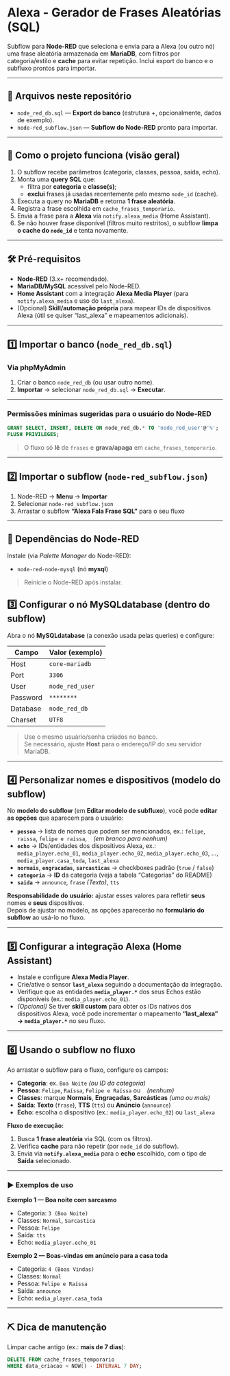 # Alexa - Gerador de Frases Aleatórias (SQL)

Subflow para **Node-RED** que seleciona e envia para a Alexa (ou outro nó) uma frase aleatória armazenada em **MariaDB**, com filtros por categoria/estilo e **cache** para evitar repetição. Inclui export do banco e o subfluxo prontos para importar.

---

## 📂 Arquivos neste repositório

- `node_red_db.sql` — **Export do banco** (estrutura +, opcionalmente, dados de exemplo).
- `node-red_subflow.json` — **Subflow do Node-RED** pronto para importar.

---

## 🧭 Como o projeto funciona (visão geral)

1. O subflow recebe parâmetros (categoria, classes, pessoa, saída, echo).
2. Monta uma **query SQL** que:
   - filtra por **categoria** e **classe(s)**;
   - **exclui** frases já usadas recentemente pelo mesmo `node_id` (cache).
3. Executa a query no **MariaDB** e retorna **1 frase aleatória**.
4. Registra a frase escolhida em `cache_frases_temporario`.
5. Envia a frase para a **Alexa** via `notify.alexa_media` (Home Assistant).
6. Se não houver frase disponível (filtros muito restritos), o subflow **limpa o cache do `node_id`** e tenta novamente.

---

## 🛠 Pré-requisitos

- **Node-RED** (3.x+ recomendado).
- **MariaDB/MySQL** acessível pelo Node-RED.
- **Home Assistant** com a integração **Alexa Media Player** (para `notify.alexa_media` e uso do `last_alexa`).
- (Opcional) **Skill/automação própria** para mapear IDs de dispositivos Alexa (útil se quiser “last_alexa” e mapeamentos adicionais).

---

## 1️⃣ Importar o banco (`node_red_db.sql`)

### Via **phpMyAdmin**
1. Criar o banco `node_red_db` (ou usar outro nome).
2. **Importar** → selecionar `node_red_db.sql` → **Executar**.

---

### Permissões mínimas sugeridas para o usuário do Node-RED
```sql
GRANT SELECT, INSERT, DELETE ON node_red_db.* TO 'node_red_user'@'%';
FLUSH PRIVILEGES;
```
> O fluxo só **lê** de `frases` e **grava/apaga** em `cache_frases_temporario`.

---

## 2️⃣ Importar o subflow (`node-red_subflow.json`)

1. Node-RED → **Menu** → **Importar**
2. Selecionar `node-red_subflow.json`
3. Arrastar o subflow **“Alexa Fala Frase SQL”** para o seu fluxo

---

## 🔌 Dependências do Node-RED

Instale (via *Palette Manager* do Node-RED):

- `node-red-node-mysql` (nó **mysql**)

> Reinicie o Node-RED após instalar.


## 3️⃣ Configurar o nó **MySQLdatabase** (dentro do subflow)
Abra o nó **MySQLdatabase** (a conexão usada pelas queries) e configure:

| Campo    | Valor (exemplo) |
|----------|------------------|
| Host     | `core-mariadb`   |
| Port     | `3306`           |
| User     | `node_red_user`  |
| Password | `********`       |
| Database | `node_red_db`    |
| Charset  | `UTF8`           |

> Use o mesmo usuário/senha criados no banco.  
> Se necessário, ajuste **Host** para o endereço/IP do seu servidor MariaDB.

---

## 4️⃣ Personalizar nomes e dispositivos (modelo do subflow)
No **modelo do subflow** (em **Editar modelo de subfluxo**), você pode **editar as opções** que aparecem para o usuário:

- **`pessoa`** → lista de nomes que podem ser mencionados, ex.: `felipe`, `raissa`, `felipe e raíssa`, ` ` *(em branco para nenhum)*
- **`echo`** → IDs/entidades dos dispositivos Alexa, ex.:  
  `media_player.echo_01`, `media_player.echo_02`, `media_player.echo_03`, …, `media_player.casa_toda`, `last_alexa`
- **`normais`**, **`engracadas`**, **`sarcasticas`** → checkboxes padrão (`true` / `false`)
- **`categoria`** → **ID** da categoria (veja a tabela “Categorias” do README)
- **`saida`** → `announce`, `frase` *(Texto)*, `tts`

**Responsabilidade do usuário:** ajustar esses valores para refletir **seus** nomes e **seus** dispositivos.  
Depois de ajustar no modelo, as opções aparecerão no **formulário do subflow** ao usá-lo no fluxo.

---

## 5️⃣ Configurar a integração Alexa (Home Assistant)
- Instale e configure **Alexa Media Player**.  
- Crie/ative o sensor **`last_alexa`** seguindo a documentação da integração.  
- Verifique que as entidades **`media_player.*`** dos seus Echos estão disponíveis (ex.: `media_player.echo_01`).  
- *(Opcional)* Se tiver **skill custom** para obter os IDs nativos dos dispositivos Alexa, você pode incrementar o mapeamento **“last_alexa” → `media_player.*`** no seu fluxo.

---

## 6️⃣ Usando o subflow no fluxo
Ao arrastar o subflow para o fluxo, configure os campos:

- **Categoria**: ex. `Boa Noite` *(ou ID da categoria)*  
- **Pessoa**: `Felipe`, `Raíssa`, `Felipe e Raíssa` ou ` ` *(nenhum)*  
- **Classes**: marque **Normais**, **Engraçadas**, **Sarcásticas** *(uma ou mais)*  
- **Saída**: **Texto** (`frase`), **TTS** (`tts`) ou **Anúncio** (`announce`)  
- **Echo**: escolha o dispositivo (ex.: `media_player.echo_02`) ou `last_alexa`

**Fluxo de execução:**
1. Busca **1 frase aleatória** via SQL (com os filtros).  
2. Verifica **cache** para não repetir (por `node_id` do subflow).  
3. Envia via **`notify.alexa_media`** para o **echo** escolhido, com o tipo de **Saída** selecionado.

---

### ▶️ Exemplos de uso

**Exemplo 1 — Boa noite com sarcasmo**
- Categoria: `3 (Boa Noite)`  
- Classes: `Normal`, `Sarcastica`  
- Pessoa: `Felipe`  
- Saída: `tts`  
- Echo: `media_player.echo_01`

**Exemplo 2 — Boas-vindas em anúncio para a casa toda**
- Categoria: `4 (Boas Vindas)`  
- Classes: `Normal`  
- Pessoa: `Felipe e Raíssa`  
- Saída: `announce`  
- Echo: `media_player.casa_toda`

---

## ⛏️ Dica de manutenção
Limpar cache antigo (ex.: **mais de 7 dias**):
```sql
DELETE FROM cache_frases_temporario
WHERE data_criacao < NOW() - INTERVAL 7 DAY;
```
